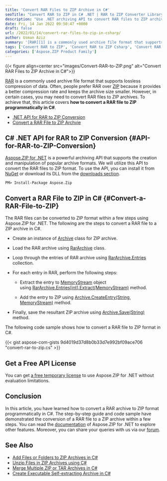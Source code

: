 ```yaml
---
title: 'Convert RAR Files to ZIP Archive in C#'
seoTitle: "Convert RAR to ZIP in C# .NET | RAR to ZIP Converter Library"
description: "Use .NET archiving API to convert RAR files to ZIP archive in C#. Download the library and embed the provided source code for RAR to ZIP conversion in .NET."
date: Fri, 14 Jan 2022 09:50:47 +0000
draft: false
url: /2022/01/14/convert-rar-files-to-zip-in-csharp/
author: Usman Aziz
summary: '[RAR][1] is a commonly used archive file format that supports lossless compression of data. Often, people prefer RAR over [ZIP][2] because it provides a better compression rate and keeps the archive size smaller. However, in certain cases, you may need to convert RAR files to ZIP archives. To achieve that, this article covers **how to convert a RAR file to ZIP programmatically in C#**.'
tags: ['Convert RAR to ZIP', 'Convert RAR to ZIP Csharp', 'Convert RAR to ZIP Programmatically', 'Dotnet RAR to ZIP Converter']
categories: ['Aspose.ZIP Product Family']
---
```




{{< figure align=center src="images/Convert-RAR-to-ZIP.png" alt="Convert RAR Files to ZIP Archive in C#">}}


[RAR][3] is a commonly used archive file format that supports lossless compression of data. Often, people prefer RAR over [ZIP][4] because it provides a better compression rate and keeps the archive size smaller. However, in certain cases, you may need to convert RAR files to ZIP archives. To achieve that, this article covers **how to convert a RAR file to ZIP programmatically in C#**.

*   [.NET API for RAR to ZIP Conversion][5]
*   [Convert a RAR File to ZIP Archvie][6]

## C# .NET API for RAR to ZIP Conversion {#API-for-RAR-to-ZIP-Conversion}

[Aspose.ZIP for .NET][7] is a powerful archiving API that supports the creation and manipulation of popular archive formats. We will utilize this API to convert the RAR files to ZIP format. To use the API, you can install it from [NuGet][8] or download its DLL from the [downloads section][9].

```
PM> Install-Package Aspose.Zip
```

## Convert a RAR File to ZIP in C# {#Convert-a-RAR-File-to-ZIP}

The RAR files can be converted to ZIP format within a few steps using Aspose.ZIP for .NET. The following are the steps to convert a RAR file to a ZIP archive in C#.

*   Create an instance of [Archive][10] class for ZIP archive.
*   Load the RAR archive using [RarArchive][11] class.
*   Loop through the entries of RAR archive using [RarArchive.Entries][12] collection.
*   For each entry in RAR, perform the following steps:
    
    *   Extract the entry to [MemoryStream][13] object using [RarArchive.Entries\[int\].Extract(MemoryStream)][14] method.
    
    *   Add the entry to ZIP using [Archive.CreateEntry(String, MemoryStream)][15] method.
*   Finally, save the resultant ZIP archive using [Archive.Save(String)][16] method.

The following code sample shows how to convert a RAR file to ZIP format in C#.

{{< gist aspose-com-gists 9d4019d37d8b0b33d7e992bf09ace706 "convert-rar-to-zip.cs" >}}

## Get a Free API License

You can get [a free temporary license][17] to use Aspose.ZIP for .NET without evaluation limitations.

## Conclusion

In this article, you have learned how to convert a RAR archive to ZIP format programmatically in C#. The step-by-step guide and code sample have demonstrated the conversion of a RAR file to a ZIP archive within a few steps. You can read the [documentation][18] of Aspose.ZIP for .NET to explore other features. Moreover, you can share your queries with us via our [forum][19].

## See Also

*   [Add Files or Folders to ZIP Archives in C#][20]
*   [Unzip Files in ZIP Archives using C#][21]
*   [Merge Multiple ZIP or TAR Archives in C#][22]
*   [Create Executable Self-extracting Archive in C#][23]




[1]: https://docs.fileformat.com/compression/rar/
[2]: https://docs.fileformat.com/compression/zip/
[3]: https://docs.fileformat.com/compression/rar/
[4]: https://docs.fileformat.com/compression/zip/
[5]: #API-for-RAR-to-ZIP-Conversion
[6]: #Convert-a-RAR-File-to-ZIP
[7]: https://products.aspose.com/zip/net/
[8]: https://www.nuget.org/packages/Aspose.ZIP
[9]: https://downloads.aspose.com/zip/net/
[10]: https://apireference.aspose.com/zip/net/aspose.zip/archive
[11]: https://apireference.aspose.com/zip/net/aspose.zip.rar/rararchive
[12]: https://apireference.aspose.com/zip/net/aspose.zip.rar/rararchive/properties/entries
[13]: https://docs.microsoft.com/en-us/dotnet/api/system.io.memorystream
[14]: https://apireference.aspose.com/zip/net/aspose.zip.rar/rararchiveentry/methods/extract
[15]: https://apireference.aspose.com/zip/net/aspose.zip.archive/createentry/methods/1
[16]: https://apireference.aspose.com/zip/net/aspose.zip/archive/methods/save
[17]: https://purchase.aspose.com/temporary-license
[18]: https://docs.aspose.com/zip/net/
[19]: https://forum.aspose.com/
[20]: https://blog.aspose.com/2020/04/22/create-zip-archives-add-files-or-folders-to-zip-in-csharp-asp.net/
[21]: https://blog.aspose.com/2020/04/23/unzip-files-in-password-protected-zip-archives-in-csharp-asp.net/
[22]: https://blog.aspose.com/2022/01/06/merge-zip-and-tar-files-in-csharp/
[23]: https://blog.aspose.com/2022/01/10/create-self-extracting-archive-in-csharp/




